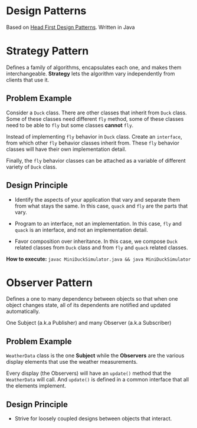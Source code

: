 # Design Patterns

Based on [Head First Design Patterns](http://www.headfirstlabs.com/books/hfdp/). Written in Java

# Strategy Pattern

Defines a family of algorithms, encapsulates each one, and makes them interchangeable. __Strategy__ lets the algorithm vary independently from clients that use it.

## Problem Example

Consider a `Duck` class. There are other classes that inherit from `Duck` class. Some of these classes need different `fly` method, some of these classes need to be able to `fly` but some classes __cannot__ `fly`. 

Instead of implementing `fly` behavior in `Duck` class.  Create an `interface`, from which other `fly` behavior classes inherit from.  These `fly` behavior classes will have their own implementation detail. 

Finally, the `fly` behavior classes can be attached as a variable of different variety of `Duck` class.

## Design Principle

* Identify the aspects of your application that vary and separate them from what stays the same. In this case, `quack` and `fly` are the parts that vary.

* Program to an interface, not an implementation. In this case, `fly` and `quack` is an interface, and not an implementation detail.

* Favor composition over inheritance. In this case, we compose `Duck` related classes from `Duck` class and from `fly` and `quack` related classes.

__How to execute:__ `javac MiniDuckSimulator.java && java MiniDuckSimulator`

# Observer Pattern

Defines a one to many dependency between objects so that when one object changes state, all of its dependents are notified and updated automatically.

One Subject (a.k.a Publisher) and many Observer (a.k.a Subscriber) 

## Problem Example

`WeatherData` class is the one __Subject__ while the __Observers__ are the various display elements that use the weather measurements. 

Every display (the Observers) will have an `update()` method that the `WeatherData` will call. And `update()` is defined in a common interface that all the elements implement.

## Design Principle

* Strive for loosely coupled designs between objects that interact.








